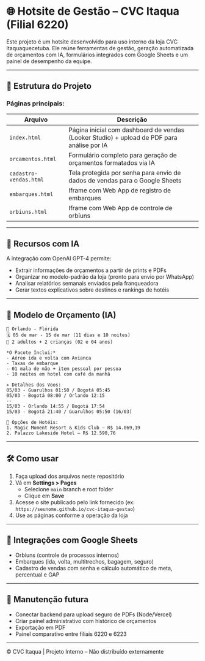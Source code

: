 # 🌐 Hotsite de Gestão – CVC Itaqua (Filial 6220)

Este projeto é um hotsite desenvolvido para uso interno da loja CVC Itaquaquecetuba. Ele reúne ferramentas de gestão, geração automatizada de orçamentos com IA, formulários integrados com Google Sheets e um painel de desempenho da equipe.

---

## 📁 Estrutura do Projeto

### Páginas principais:

| Arquivo                 | Descrição |
|--------------------------|-----------|
| `index.html`             | Página inicial com dashboard de vendas (Looker Studio) + upload de PDF para análise por IA |
| `orcamentos.html`        | Formulário completo para geração de orçamentos formatados via IA |
| `cadastro-vendas.html`   | Tela protegida por senha para envio de dados de vendas para o Google Sheets |
| `embarques.html`         | Iframe com Web App de registro de embarques |
| `orbiuns.html`           | Iframe com Web App de controle de orbiuns |

---

## 🧠 Recursos com IA

A integração com OpenAI GPT-4 permite:

- Extrair informações de orçamentos a partir de prints e PDFs
- Organizar no modelo-padrão da loja (pronto para envio por WhatsApp)
- Analisar relatórios semanais enviados pela franqueadora
- Gerar textos explicativos sobre destinos e rankings de hotéis

---

## 🎯 Modelo de Orçamento (IA)

```
📍 Orlando - Flórida
🗓️ 05 de mar - 15 de mar (11 dias e 10 noites)
👥 2 adultos + 2 crianças (02 e 04 anos)

*O Pacote Inclui:*
- Aéreo ida e volta com Avianca
- Taxas de embarque
- 01 mala de mão + item pessoal por pessoa
- 10 noites em hotel com café da manhã

✈ Detalhes dos Voos:
05/03 - Guarulhos 01:50 / Bogotá 05:45
05/03 - Bogotá 08:00 / Orlando 12:15
--
15/03 - Orlando 14:55 / Bogotá 17:54
15/03 - Bogotá 21:40 / Guarulhos 05:50 (16/03)

🏨 Opções de Hotéis:
1. Magic Moment Resort & Kids Club – R$ 14.069,19
2. Palazzo Lakeside Hotel – R$ 12.590,76
```

---

## 🛠️ Como usar

1. Faça upload dos arquivos neste repositório
2. Vá em **Settings > Pages**
   - Selecione `main` branch e root folder
   - Clique em **Save**
3. Acesse o site publicado pelo link fornecido (ex: `https://seunome.github.io/cvc-itaqua-gestao`)
4. Use as páginas conforme a operação da loja

---

## 🔐 Integrações com Google Sheets

- Orbiuns (controle de processos internos)
- Embarques (ida, volta, multitrechos, bagagem, seguro)
- Cadastro de vendas com senha e cálculo automático de meta, percentual e GAP

---

## 📌 Manutenção futura

- Conectar backend para upload seguro de PDFs (Node/Vercel)
- Criar painel administrativo com histórico de orçamentos
- Exportação em PDF
- Painel comparativo entre filiais 6220 e 6223

---

© CVC Itaqua | Projeto Interno – Não distribuído externamente
